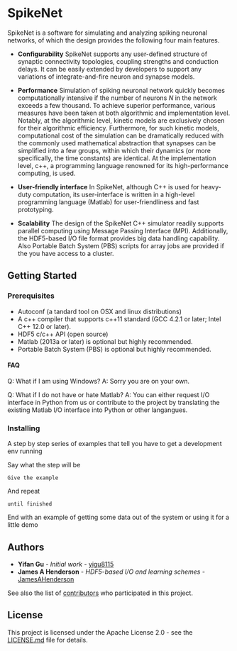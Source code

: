 # SpikeNet
SpikeNet is a software for simulating and analyzing spiking neuronal networks, of which the design provides the following four main features.

* **Configurability** SpikeNet supports any user-defined structure of synaptic connectivity topologies, coupling strengths and conduction delays. It can be easily extended by developers to support any variations of integrate-and-fire neuron and synapse models.

* **Performance**  Simulation of spiking neuronal network quickly becomes computationally intensive if the number of neurons $N$ in the network exceeds a few thousand. To achieve superior performance, various measures have been taken at both algorithmic and implementation level. Notably, at the algorithmic level, kinetic models are exclusively chosen for their algorithmic efficiency. Furthermore, for such kinetic models, computational cost of the simulation can be dramatically reduced  with the commonly used mathematical abstraction that synapses can be simplified into a few groups, within which their dynamics (or more specifically, the time constants) are identical. At the implementation level, c++, a programming language renowned for its high-performance computing, is used.

* **User-friendly interface** In SpikeNet, although C++ is used for heavy-duty computation, its user-interface is written in a high-level programming language (Matlab) for user-friendliness and fast prototyping. 

* **Scalability** The design of the SpikeNet C++ simulator readily supports parallel computing using Message Passing Interface (MPI). Additionally, the HDF5-based I/O file format provides big data handling capability. Also Portable Batch System (PBS) scripts for array jobs are provided if the you have access to a cluster.


## Getting Started

### Prerequisites
* Autoconf (a tandard tool on OSX and linux distributions)
* A c++ compiler that supports c++11 standard (GCC 4.2.1 or later; Intel C++ 12.0 or later).
* HDF5 c/c++ API (open source)
* Matlab (2013a or later) is optional but highly recommended.
* Portable Batch System (PBS) is optional but highly recommended.

#### FAQ
Q: What if I am using Windows?
A: Sorry you are on your own. 

Q: What if I do not have or hate Matlab?
A: You can either request I/O interface in Python from us or contribute to the project by translating the existing Matlab I/O interface into Python or other langangues.


### Installing

A step by step series of examples that tell you have to get a development env running

Say what the step will be

```
Give the example
```

And repeat

```
until finished
```

End with an example of getting some data out of the system or using it for a little demo


## Authors

* **Yifan Gu** - *Initial work* - [yigu8115](https://github.com/yigu8115)
* **James A Henderson** - *HDF5-based I/O and learning schemes* - [JamesAHenderson](https://github.com/JamesAHenderson)

See also the list of [contributors](https://github.com/BrainDynamicsUSYD/SpikeNet/graphs/contributors) who participated in this project.

## License

This project is licensed under the Apache License 2.0 - see the [LICENSE.md](LICENSE.md) file for details.



